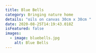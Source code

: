 ```yaml
---
title: Blue Bells
category: Bringing nature home
details: "oils on canvas 30cm x 30cm "
date: 2020-08-25T14:19:43.018Z
isFeatured: false
images:
  - image: bluebells.jpg
    alt: Blue Bells
---
```

